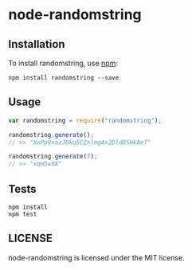 # node-randomstring

## Installation

To install randomstring, use [npm](http://github.com/npm/npm):

```
npm install randomstring --save
```

## Usage

```javascript
var randomstring = require("randomstring");

randomstring.generate();
// >> "XwPp9xazJ0ku5CZnlmgAx2Dld8SHkAeT"

randomstring.generate(7);
// >> "xqm5wXX"
```

## Tests

```
npm install
npm test
```

## LICENSE

node-randomstring is licensed under the MIT license.
